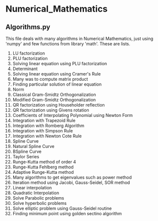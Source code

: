 # Numerical_Mathematics
## Algorithms.py
This file deals with many algorithms in Numerical Mathematics, just using 'numpy' and few functions from library 'math'. These are lists.
1. LU factorization
2. PLU factorization
3. Solving linear equation using PLU factorization
4. Determinant
5. Solving linear equation using Cramer's Rule
6. Many was to compute matrix product
7. Finding particular solution of linear equation
8. Norm
9. Classical Gram-Smidtz Orthogonalization
10. Modified Gram-Smidtz Orthogonalization
11. QR factorization using Householder reflection
12. QR factorization using Givens rotation
13. Coefficients of Interpolating Polynomial using Newton Form
14. Integration with Trapezoid Rule
15. Integration with Romberg Algorithm
16. Integration with Simpson Rule
17. Integration with Newton Cote Rule
18. Spline Curve
19. Natural Spline Curve
20. BSpline Curve
21. Taylor Series
22. Runge-Kutta method of order 4
23. Runge-Kutta Fehlberg method
24. Adaptive Runge-Kutta method
25. Many algorithms to get eigenvalues such as power method
26. Iteration method using Jacobi, Gauss-Seidel, SOR method
27. Linear interpolation
28. Quadratic Interpolation
29. Solve Parabolic problems
30. Solve hyperbolic problems
31. Solve elliptic problem using Gauss-Seidel routine
32. Finding minimum point using golden sectino algorithm
